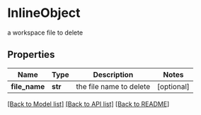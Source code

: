 # InlineObject

a workspace file to delete

## Properties
Name | Type | Description | Notes
------------ | ------------- | ------------- | -------------
**file_name** | **str** | the file name to delete | [optional] 

[[Back to Model list]](../README.md#documentation-for-models) [[Back to API list]](../README.md#documentation-for-api-endpoints) [[Back to README]](../README.md)


